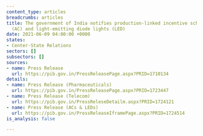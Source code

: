```yaml
---
content_type: articles
breadcrumbs: articles
title: The government of India notifies production-linked incentive schemes for air-conditioners
  (AC) and light-emitting diode lights (LED)
date: 2021-06-09 04:00:00 +0000
states:
- Center-State Relations
sectors: []
subsectors: []
sources:
- name: Press Release
  url: https://pib.gov.in/PressReleasePage.aspx?PRID=1710134
details:
- name: Press Release (Pharmaceuticals)
  url: https://pib.gov.in/PressReleasePage.aspx?PRID=1723447
- name: Press Release (Telecom)
  url: https://pib.gov.in/PressReleseDetailm.aspx?PRID=1724121
- name: Press Release (ACs & LEDs)
  url: https://pib.gov.in/PressReleaseIframePage.aspx?PRID=1724514
is_analysis: false

---
```

